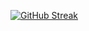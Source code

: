 [![GitHub Streak](https://streak-stats.demolab.com/?user=LucaBernardis0&theme=ligth&count_private=true)](https://git.io/streak-stats)
<!--
**LucaBernardis0/LucaBernardis0** is a ✨ _special_ ✨ repository because its `README.md` (this file) appears on your GitHub profile.

Here are some ideas to get you started:

- 🔭 I’m currently working on ...
- 🌱 I’m currently learning ...
- 👯 I’m looking to collaborate on ...
- 🤔 I’m looking for help with ...
- 💬 Ask me about ...
- 📫 How to reach me: ...
- 😄 Pronouns: ...
- ⚡ Fun fact: ...
-->
